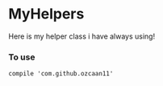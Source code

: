 # MyHelpers
Here is my helper class i have always using!

### To use 
    compile 'com.github.ozcaan11'

